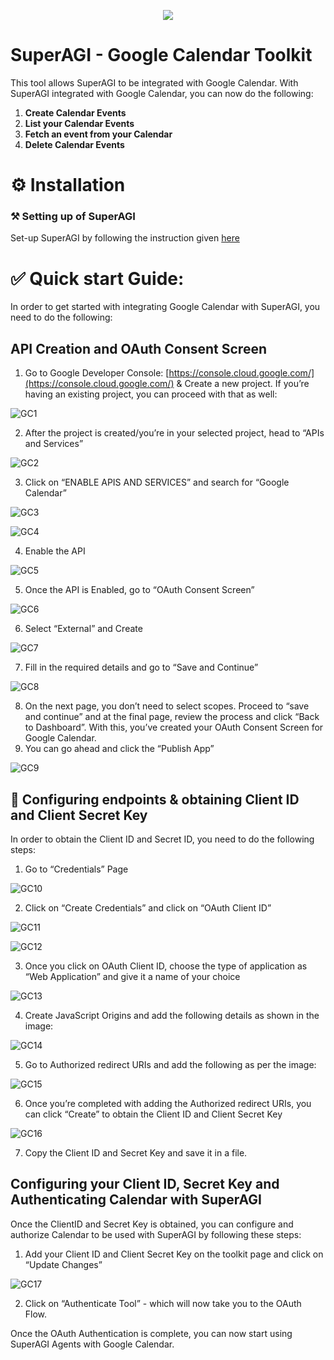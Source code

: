 <p align=center>
<a href=”https://superagi.co”><img src=https://superagi.co/wp-content/uploads/2023/05/SuperAGI_icon.png></a>
</p>

# SuperAGI - Google Calendar Toolkit

This tool allows SuperAGI to be integrated with Google Calendar. With SuperAGI integrated with Google Calendar, you can now do the following: 

1. **Create Calendar Events**
2. **List your Calendar Events**
3. **Fetch an event from your Calendar**
4. **Delete Calendar Events**

# ⚙️ Installation

### ⚒️ Setting up of SuperAGI

Set-up SuperAGI by following the instruction given [here](https://github.com/TransformerOptimus/SuperAGI/blob/main/README.MD)

# ✅ Quick start Guide:

In order to get started with integrating Google Calendar with SuperAGI, you need to do the following:

## API Creation and OAuth Consent Screen

1. Go to Google Developer Console:
[https://console.cloud.google.com/](https://console.cloud.google.com/) & Create a new project. If you’re having an existing project, you can proceed with that as well:

![GC1](README/GC1.png)

2. After the project is created/you’re in your selected project, head to “APIs and Services”

![GC2](README/GC2.png.png)

3. Click on “ENABLE APIS AND SERVICES” and search for “Google Calendar”

![GC3](README/GC3.png)

![GC4](README/GC4.png)

4. Enable the API

![GC5](README/GC5.png)

5. Once the API is Enabled, go to “OAuth Consent Screen” 

![GC6](README/GC6.png)

6. Select “External” and Create

![GC7](README/GC7.png)

7. Fill in the required details and go to “Save and Continue” 

![GC8](README/GC8.png)

8. On the next page, you don’t need to select scopes. Proceed to “save and continue” and at the final page, review the process and click “Back to Dashboard”.  With this, you’ve created your OAuth Consent Screen for Google Calendar.
9. You can go ahead and click the “Publish App” 

![GC9](README/GC9.png)

## 🔧 Configuring endpoints & obtaining Client ID and Client Secret Key

In order to obtain the Client ID and Secret ID, you need to do the following steps: 

1. Go to “Credentials” Page

![GC10](README/GC10.png)

2. Click on “Create Credentials” and click on “OAuth Client ID”

![GC11](README/GC11.png)

![GC12](README/GC12.png)

3. Once you click on OAuth Client ID, choose the type of application as “Web Application” and give it a name of your choice

![GC13](README/GC13.png)

4. Create JavaScript Origins and add the following details as shown in the image: 

![GC14](README/GC14.png)

5. Go to Authorized redirect URIs and add the following as per the image: 

![GC15](README/GC15.png)

6. Once you’re completed with adding the Authorized redirect URIs, you can click “Create” to obtain the Client ID and Client Secret Key

![GC16](README/GC16.png)

7. Copy the Client ID and Secret Key and save it in a file. 

## Configuring your Client ID, Secret Key and Authenticating Calendar with SuperAGI

Once the ClientID and Secret Key is obtained, you can configure and authorize Calendar to be used with SuperAGI by following these steps: 

1. Add your Client ID and Client Secret Key on the toolkit page and click on “Update Changes”

![GC17](README/GC17.png)

2. Click on “Authenticate Tool” - which will now take you to the OAuth Flow. 

Once the OAuth Authentication is complete, you can now start using SuperAGI Agents with Google Calendar.